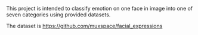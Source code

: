 This project is intended to classify emotion on one face in image into one of seven categories using provided datasets.

The dataset is https://github.com/muxspace/facial_expressions
